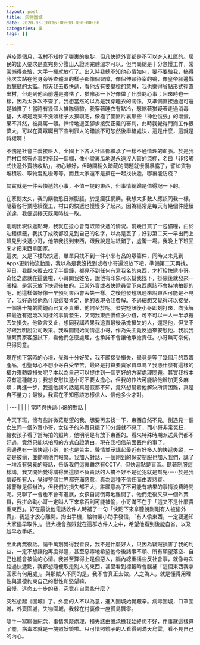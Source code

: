 ```yaml
---
layout: post
title: 失物圍城
date: 2020-03-10T16:00:00.000+00:00
categories: 事
tags: []

---
```

避疫兩個月，我村不知抄了哪裏的龜腚，但凡快遞外賣都是不可以進入社區的。居民的出入要求是查完身分證出入證測完體溫才可以，但門崗總是十分怠慢工作，常常懶得查驗，大手一揮就放行了。出入時我總不知他心情如何，要不要驗我，搞得我次次站在他身旁等查體溫的樣子都像個智障，像個伸頸待宰的鴨，像皇帝腳邊戰戰兢兢的太監。那天我去取快遞，看他沒有要舉槍的意思，我也樂得省點形式徑直出村，但走到他面前還是膽怯了，猶豫那一下好像做了什麼虧心事；回來時也一樣，因為太多次不查了，我想當然的以為是我穿睡衣的關係，又準備直接通過可還是猶豫了！當時有幾個人排隊待驗，我穿著睡衣有點冷，瑟縮著猶疑著走過消毒墊，大概是幾天不洗頭樣子太猥瑣吧，像極了警匪片裏那些「神色慌張」的壞蛋，果不其然，被臭罵一頓。悻悻地退回腳步接受正義的審判，此時我覺得門崗工作很偉大，可以在萬眾矚目下宣判罪人的錯誤不可恕然後舉槍處決，這是什麼，這就是特權啊！  
  
不愧是社會主義接班人，全國上下各大社區都繼承了一樣不通情理的血脈。於是我們村口煞有介事的搭起一個棚，像小說裏瓜地邊永遠沒人管的涼棚，名曰「非接觸式快遞外賣接收點」，初心雖好，但時間稍久暗藏的問題就慢慢暴露了，譬如貨物堆積啦、取物混亂啦等等。而且大家還不是擠在一起找快遞，哪裏能防疫？  
  
其實就是一件丟快遞的小事，不值一提的東西，但事情總歸是值得記一下的。  
  
在家悶太久，我的購物慾日漸膨脹，於是瘋狂網購。我想大多數人應該同我一樣，隨着各行業陸續復工，村口的快遞也慢慢多了起來。因為經常是每天有幾個件陸續送達，我便選擇天既黑時統一取。  
  
剛剛出現快遞點時，我就在擔心會有取錯快遞的情況。前幾日買了一包貓糧，由於貼錯標籤，我找了成晚都沒見到自己的名字，以為是丟了；好彩第二天一早出門上班見到快遞小哥，他帶我找到東西，跟我說是貼紙錯了，虛驚一場。我晚上下班回來才把東西拿回家。  
這次，又是下樓取快遞，單單只找不到一件小米有品的眾籌件，同時又未見到Apps更新物流動態，我以為是我沒找到或者小哥還沒放下吧，準備第二天再找。翌日，我翻來覆去找了半個鐘，都見不到任何有寫我名的東西，才打給快遞小哥。  
奇怪之處就在這裏啦，小哥問我姓名，說他有印象可以幫我找下，掛線後就發來一張相，是當天放下快遞後拍的。正常外賣或者快遞員留下東西應該不會特地拍照的吧，他這樣做好像一早預到東西會丟失一樣。之後他發短訊過來說東西可能是不見了，我好奇怪他為什麼這麼肯定，他的表現令我費解。不過細想又覺得可以接受，一個幾十塊的鬧鐘而已又不貴重，他何至於呢。發完短訊後小哥即刻打來，向我解釋最近有過幾次同樣的事情發生，又問我東西價值多少錢，可不可以一人一半承擔丟失損失。他欲言又止，想同我講若果我追責最後承擔損失的人，還是他，但又不好跟我明說公司政策。我瞬間開始同情這小哥，作為失主竟反過來安慰他。我說我聯繫賣家客服試下，看他們怎麼處理，也承諾不會讓他承擔責任。小哥無可奈何，只得同意。  
  
現在想下當時的心境，覺得十分好笑，我不願接受損失，畢竟是等了幾個月的眾籌產品，也聖母心不想小哥白受辛苦，最終是打算要賣家買單嗎？我憑什麼有這樣的權力來轉嫁損失呢？本以為自己可以提供到一個更好的方案處理問題，其實我根本沒有這種能力；我想安慰快遞小哥不要太擔心，但我的作法可能給他增加更多麻煩；再進一步，我連他講的話是真是假都不知，竟然想幫着他解決所謂困難，真是自不量力；最後，我實在不知應該怎樣信人、信他多少才對。

| --- |
|  |
| 當時與快遞小哥的對話 |

  
  
今天下班，懷有些許微茫期望的我，想要再去找一下，東西自然不見，倒遇見一個女生同一個外賣小哥，女孩子的外賣只擺了10分鐘就不見了，而小哥非常冤枉，給女孩子看了當時拍的照片，他明明是有放下東西的。看來特殊時期派送員們都不好過，竟然只能以拍照的方式自證清白，現在我相信前面丟件的事了。  
旁邊還有一個快遞小哥，他也是苦主，聲情並茂講起最近有好多人的快遞失蹤，一定是被偷，並勸喻他們報警。我加入對話，一個剛到的保安制服也加入我們，講了一堆沒有營養的廢話，告訴我們這裏雖然有CCTV，但快遞點是盲區。聽著制服這樣講，我又開始覺得講得出這麼不負責話的人搞不好不是從犯就是幫兇⋯⋯於是我懷疑所有人，覺得整個世界都充滿惡意，真為這種不信任而由衷悲哀。  
報警雖是個辦法，但我們的損失都不大，誰願意為了不可能有結果的事情浪費時間呢。見聊了一會也不會有進展，女孩自認倒霉地離開了。他們走後又來一個外賣員，我拼命勸小哥一定叫人下來拿否則可能被偷，小哥滿不在乎「這又不是什麼貴重東西」。好在最後他電話收件人時補了一句「快點下來拿聽說剛剛有人被偷外賣」，我這才放心離開。掏出手機，給物業小助手發信，「有人偷東西，一定要通知大家儘早取件」。很大機會盜賊就在這群收件人之中，希望他看到後能自省，以及趁早收手吧。  
  
至此再無後話。請千萬別覺得我善良，我不是什麼好人，只因為竊賊損害了我的利益，一定不想讓他再度得逞，甚至惡毒地希望他今後諸事不順、所有願望落空、自己也體會被偷的心情。我甚至算得上是個惡人，腦內總重播些反社會事，就像每次路過快遞點，我都想隨便取走別人的東西，甚至看到標籤時會腦補「這個東西我拿回家有何用處」。與那賊人不同的是，我不會真正去做。人之為人，就是懂得用理性與道德約束自己的獸性和慾望嘛。  
且慢，逃命五十步的我，究竟在自豪些什麼？  
  
突然想起《圍城》了。外面的人不以為意，進入圍城始覺艱辛。病毒圍城，口罩圍城，外賣圍城，失物圍城，我躲在村裏像一座孤島飄零。  
  
隨手一寫聊做紀念，事情怎麼處理、損失該由誰承擔我始終想不好，件事就這樣算了罷，病毒本就是一塊照妖鏡啦。只可惜照鏡子的人看得到滿天烏雲，看不見自己的內心。
